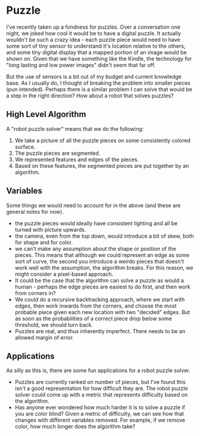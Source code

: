 # Puzzle

I've recently taken up a fondness for puzzles. Over a conversation one night,
we joked how cool it would be to have a digital puzzle. It actually
wouldn't be such a crazy idea - each puzzle piece would need to have some sort of
tiny sensor to understand it's location relative to the others, and some tiny
digital display that a mapped portion of an image would be shown on. Given that
we have something like the Kindle, the technology for "long lasting and low power
images" didn't seem that far off.

But the use of sensors is a bit out of my budget and current knowledge base. As
I usually do, I thought of breaking the problem into smaller pieces (pun intended).
Perhaps there is a similar problem I can solve that would be a step in the right 
direction? How about a robot that solves puzzles? 

## High Level Algorithm

A "robot puzzle solver" means that we do the following:

 1. We take a picture of all the puzzle pieces on some consistently colored surface.
 2. The puzzle pieces are segmented.
 3. We represented features and edges of the pieces.
 4. Based on these features, the segmented pieces are put together by an algorithm.

## Variables

Some things we would need to account for in the above (and these are general notes 
for now).

 - the puzzle pieces would ideally have consistent lighting and all be turned with picture upwards.
 - the camera, even from the top down, would introduce a bit of skew, both for shape and for color.
 - we can't make any assumption about the shape or position of the pieces. This means that although we could represent an edge as some sort of curve, the second you introduce a weirdo pieces that doesn't work well with the assumption, the algorithm breaks. For this reason, we might consider a pixel-based approach.
 - It could be the case that the algorithm can solve a puzzle as would a human - perhaps the edge pieces are easiest to do first, and then work from corners in?
 - We could do a recursive backtracking approach, where we start with edges, then work inwards from the corners, and choose the most probable piece given each new location with two "decided" edges. But as soon as the probabilities of a correct piece drop below some threshold, we should turn back.
 - Puzzles are real, and thus inherently imperfect. There needs to be an allowed margin of error.

## Applications

As silly as this is, there are some fun applications for a robot puzzle solver.

 - Puzzles are currently ranked on number of pieces, but I've found this isn't a good representation for how difficult they are. The robot puzzle solver could come up with a metric that represents difficulty based on the algorithm.
 - Has anyone ever wondered how much harder it is to solve a puzzle if you are color blind? Given a metric of difficulty, we can see how that changes with different variables removed. For example, if we remove color, how much longer does the algorithm take?



